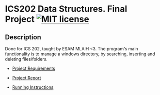 # ICS202 Data Structures. Final Project [![MIT license](https://img.shields.io/badge/license-MIT-lightgrey.svg)](https://https://raw.githubusercontent.com/qirh/ICS202-FinalProject/master/LICENSE)

## Description
Done for ICS 202, taught by ESAM MLAIH <3. The program's main functionality is to manage a windows directory, by searching, inserting and deleting files/folders.



* [Project Requirements](https://github.com/qirh/ICS202-FinalProject/blob/master/Project%20Requirements.docx)

* [Project Report](https://github.com/qirh/ICS202-FinalProject/blob/master/Project%20Report.pdf)

* [Running Instructions](https://raw.githubusercontent.com/qirh/ICS202-FinalProject/master/help.txt)